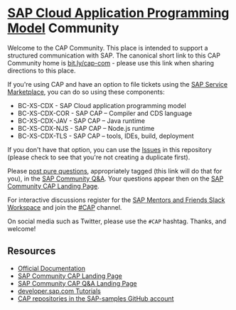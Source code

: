 # [SAP Cloud Application Programming Model](https://cap.cloud.sap/docs/) Community

Welcome to the CAP Community. This place is intended to support a structured communication with SAP. The canonical short link to this CAP Community home is [bit.ly/cap-com](https://bit.ly/cap-com) - please use this link when sharing directions to this place.

If you're using CAP and have an option to file tickets using the [SAP Service Marketplace](https://launchpad.support.sap.com/), you can do so using these components:

* BC-XS-CDX - SAP Cloud application programming model
* BC-XS-CDX-COR - SAP CAP – Compiler and CDS language
* BC-XS-CDX-JAV - SAP CAP – Java runtime
* BC-XS-CDX-NJS - SAP CAP – Node.js runtime
* BC-XS-CDX-TLS - SAP CAP – tools, IDEs, build, deployment

If you don't have that option, you can use the [Issues](https://github.com/sapmentors/cap-community/issues) in this repository (please check to see that you're not creating a duplicate first). 

Please [post pure questions](https://answers.sap.com/questions/ask.html?primaryTagId=9f13aee1-834c-4105-8e43-ee442775e5ce), appropriately tagged (this link will do that for you), in the [SAP Community Q&A](https://answers.sap.com/tags/9f13aee1-834c-4105-8e43-ee442775e5ce). Your questions appear then on the [SAP Community CAP Landing Page](https://community.sap.com/topics/cloud-application-programming).

For interactive discussions register for the [SAP Mentors and Friends Slack Workspace](https://sapmentors-slack-invite.cfapps.eu10.hana.ondemand.com/) and join the [#CAP](https://sapmentors.slack.com/messages/CNX247875) channel.

On social media such as Twitter, please use the `#CAP` hashtag. Thanks, and welcome!

## Resources

* [Official Documentation](https://cap.cloud.sap/docs/)
* [SAP Community CAP Landing Page](https://community.sap.com/topics/cloud-application-programming)
* [SAP Community CAP Q&A Landing Page](https://answers.sap.com/tags/9f13aee1-834c-4105-8e43-ee442775e5ce)
* [developer.sap.com Tutorials](https://developers.sap.com/tutorial-navigator.html?search=Cloud%20Application%20Programming%20Model)
* [CAP repositories in the SAP-samples GitHub account](https://github.com/SAP-samples?q=cap)
